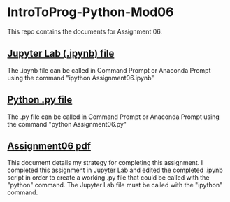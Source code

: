 # IntroToProg-Python-Mod06
This repo contains the documents for Assignment 06.

## [Jupyter Lab (.ipynb) file](https://github.com/deja-monet/IntroToProg-Python-Mod06/blob/main/Assignment06.ipynb)
The .ipynb file can be called in Command Prompt or Anaconda Prompt using the command "ipython Assignment06.ipynb"

## [Python .py file](https://github.com/deja-monet/IntroToProg-Python-Mod06/blob/main/Assignment06.py)
The .py file can be called in Command Prompt or Anaconda Prompt using the command "python Assignment06.py"

## [Assignment06 pdf](https://github.com/deja-monet/IntroToProg-Python-Mod06/blob/main/Monet_Deja_FOP-Su2022_Assignment06.pdf)
This document details my strategy for completing this assignment. I completed this assignment in Jupyter Lab and edited the completed .ipynb script in order to create a working .py file that could be called with the "python" command. The Jupyter Lab file must be called with the "ipython" command.
